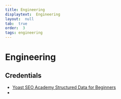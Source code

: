 ```yaml
---
title: Engineering
displaytext:  Engineering
layout:  null
tab:  true
order:  3
tags: engineering
---
```


# Engineering

## Credentials
* [Yoast SEO Academy Structured Data for Beginners](https://academy.yoast.com/certificate/14998/1579405/15bc83beb806ff8c3d1083089d07c51d/1/)
* []()
